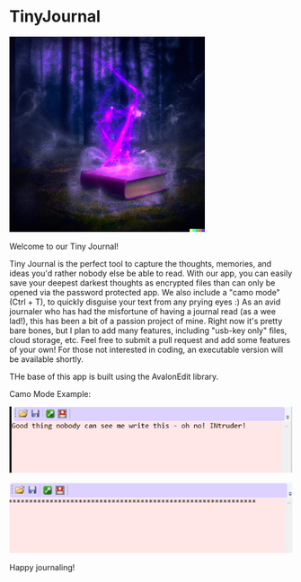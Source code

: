 # TinyJournal

![alt text](https://github.com/36m901gs/TinyJournal/blob/main/TinyJournal.png?raw=true)

Welcome to our Tiny Journal! 

Tiny Journal is the perfect tool to capture the thoughts, memories, and ideas you'd rather nobody else be able to read. With our app, you can easily save your deepest darkest thoughts as encrypted files than can only be opened via the password protected app. We also include a "camo mode" (Ctrl + T), to quickly disguise your text from any prying eyes :)
As an avid journaler who has had the misfortune of having a journal read (as a wee lad!), this has been a bit of a passion project of mine. Right now it's pretty bare bones, but I plan to add many features, including "usb-key only" files, cloud storage, etc. Feel free to submit a pull request and add some features of your own! For those not interested in coding, an executable version will be available shortly.

THe base of this app is built using the AvalonEdit library.

Camo Mode Example:

![alt text](https://github.com/36m901gs/TinyJournal/blob/main/TinyJournalUnCamo.png?raw=true)

![alt text](https://github.com/36m901gs/TinyJournal/blob/main/TinyJournalCamo.png?raw=true)




Happy journaling!
